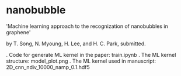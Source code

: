 # nanobubble

'Machine learning approach to the recognization of nanobubbles in graphene' 

by T. Song, N. Myoung, H. Lee, and H. C. Park, submitted.




. Code for generate ML kernel in the paper: train.ipynb
. The ML kernel structure: model_plot.png
. The ML kernel used in manuscript: 2D_cnn_ndiv_10000_namp_0.1.hdf5

